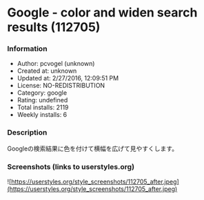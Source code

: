 # Google - color and widen search results (112705)

### Information
- Author: pcvogel (unknown)
- Created at: unknown
- Updated at: 2/27/2016, 12:09:51 PM
- License: NO-REDISTRIBUTION
- Category: google
- Rating: undefined
- Total installs: 2119
- Weekly installs: 6


### Description
Googleの検索結果に色を付けて横幅を広げて見やすくします。


### Screenshots (links to userstyles.org)
![https://userstyles.org/style_screenshots/112705_after.jpeg](https://userstyles.org/style_screenshots/112705_after.jpeg)



